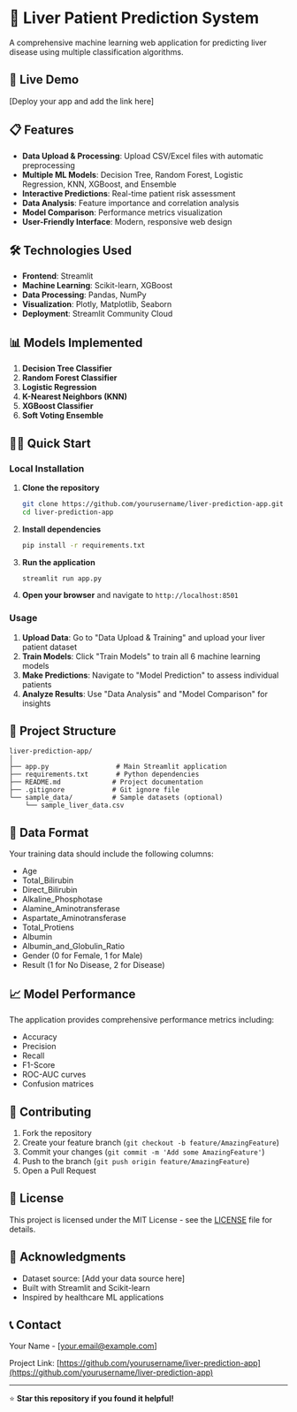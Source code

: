# 🏥 Liver Patient Prediction System

A comprehensive machine learning web application for predicting liver disease using multiple classification algorithms.

## 🚀 Live Demo

[Deploy your app and add the link here]

## 📋 Features

- **Data Upload & Processing**: Upload CSV/Excel files with automatic preprocessing
- **Multiple ML Models**: Decision Tree, Random Forest, Logistic Regression, KNN, XGBoost, and Ensemble
- **Interactive Predictions**: Real-time patient risk assessment
- **Data Analysis**: Feature importance and correlation analysis
- **Model Comparison**: Performance metrics visualization
- **User-Friendly Interface**: Modern, responsive web design

## 🛠️ Technologies Used

- **Frontend**: Streamlit
- **Machine Learning**: Scikit-learn, XGBoost
- **Data Processing**: Pandas, NumPy
- **Visualization**: Plotly, Matplotlib, Seaborn
- **Deployment**: Streamlit Community Cloud

## 📊 Models Implemented

1. **Decision Tree Classifier**
2. **Random Forest Classifier**
3. **Logistic Regression**
4. **K-Nearest Neighbors (KNN)**
5. **XGBoost Classifier**
6. **Soft Voting Ensemble**

## 🏃‍♂️ Quick Start

### Local Installation

1. **Clone the repository**
   ```bash
   git clone https://github.com/yourusername/liver-prediction-app.git
   cd liver-prediction-app
   ```

2. **Install dependencies**
   ```bash
   pip install -r requirements.txt
   ```

3. **Run the application**
   ```bash
   streamlit run app.py
   ```

4. **Open your browser** and navigate to `http://localhost:8501`

### Usage

1. **Upload Data**: Go to "Data Upload & Training" and upload your liver patient dataset
2. **Train Models**: Click "Train Models" to train all 6 machine learning models
3. **Make Predictions**: Navigate to "Model Prediction" to assess individual patients
4. **Analyze Results**: Use "Data Analysis" and "Model Comparison" for insights

## 📁 Project Structure

```
liver-prediction-app/
│
├── app.py                 # Main Streamlit application
├── requirements.txt       # Python dependencies
├── README.md             # Project documentation
├── .gitignore            # Git ignore file
└── sample_data/          # Sample datasets (optional)
    └── sample_liver_data.csv
```

## 🔧 Data Format

Your training data should include the following columns:
- Age
- Total_Bilirubin
- Direct_Bilirubin
- Alkaline_Phosphotase
- Alamine_Aminotransferase
- Aspartate_Aminotransferase
- Total_Protiens
- Albumin
- Albumin_and_Globulin_Ratio
- Gender (0 for Female, 1 for Male)
- Result (1 for No Disease, 2 for Disease)

## 📈 Model Performance

The application provides comprehensive performance metrics including:
- Accuracy
- Precision
- Recall
- F1-Score
- ROC-AUC curves
- Confusion matrices

## 🤝 Contributing

1. Fork the repository
2. Create your feature branch (`git checkout -b feature/AmazingFeature`)
3. Commit your changes (`git commit -m 'Add some AmazingFeature'`)
4. Push to the branch (`git push origin feature/AmazingFeature`)
5. Open a Pull Request

## 📝 License

This project is licensed under the MIT License - see the [LICENSE](LICENSE) file for details.

## 🙏 Acknowledgments

- Dataset source: [Add your data source here]
- Built with Streamlit and Scikit-learn
- Inspired by healthcare ML applications

## 📞 Contact

Your Name - [your.email@example.com]

Project Link: [https://github.com/yourusername/liver-prediction-app](https://github.com/yourusername/liver-prediction-app)

---

⭐ **Star this repository if you found it helpful!**